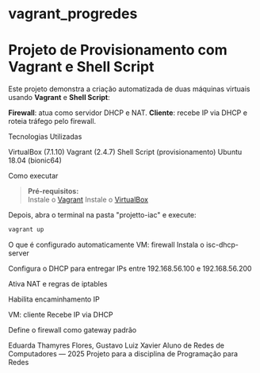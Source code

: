 # vagrant_progredes

# Projeto de Provisionamento com Vagrant e Shell Script

Este projeto demonstra a criação automatizada de duas máquinas virtuais usando **Vagrant** e **Shell Script**:

**Firewall**: atua como servidor DHCP e NAT.
**Cliente**: recebe IP via DHCP e roteia tráfego pelo firewall.




Tecnologias Utilizadas

 VirtualBox (7.1.10)
 Vagrant (2.4.7)
 Shell Script (provisionamento)
 Ubuntu 18.04 (bionic64)



Como executar

> **Pré-requisitos:**  
>  Instale o [Vagrant](https://www.vagrantup.com/) 
>  Instale o [VirtualBox](https://www.virtualbox.org/)

Depois, abra o terminal na pasta "projetto-iac" e execute:

```bash
vagrant up
```

O que é configurado automaticamente
VM: firewall
Instala o isc-dhcp-server

Configura o DHCP para entregar IPs entre 192.168.56.100 e 192.168.56.200

Ativa NAT e regras de iptables

Habilita encaminhamento IP

VM: cliente
Recebe IP via DHCP

Define o firewall como gateway padrão

Eduarda Thamyres Flores, Gustavo Luiz Xavier
Aluno de Redes de Computadores — 2025
Projeto para a disciplina de Programação para Redes
